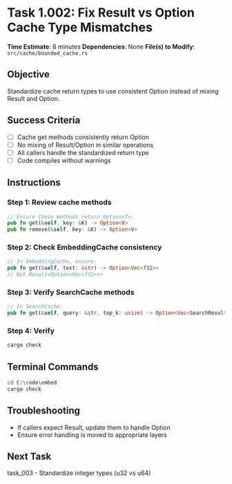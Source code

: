 # Task 1.002: Fix Result vs Option Cache Type Mismatches

**Time Estimate**: 8 minutes
**Dependencies**: None
**File(s) to Modify**: `src/cache/bounded_cache.rs`

## Objective
Standardize cache return types to use consistent Option<T> instead of mixing Result and Option.

## Success Criteria
- [ ] Cache get methods consistently return Option<T>
- [ ] No mixing of Result/Option in similar operations
- [ ] All callers handle the standardized return type
- [ ] Code compiles without warnings

## Instructions

### Step 1: Review cache methods
```rust
// Ensure these methods return Option<T>:
pub fn get(&self, key: &K) -> Option<V>
pub fn remove(&self, key: &K) -> Option<V>
```

### Step 2: Check EmbeddingCache consistency
```rust
// In EmbeddingCache, ensure:
pub fn get(&self, text: &str) -> Option<Vec<f32>>
// Not Result<Option<Vec<f32>>>
```

### Step 3: Verify SearchCache methods
```rust
// In SearchCache:
pub fn get(&self, query: &str, top_k: usize) -> Option<Vec<SearchResult>>
```

### Step 4: Verify
```bash
cargo check
```

## Terminal Commands
```bash
cd C:\code\embed
cargo check
```

## Troubleshooting
- If callers expect Result, update them to handle Option
- Ensure error handling is moved to appropriate layers

## Next Task
task_003 - Standardize integer types (u32 vs u64)